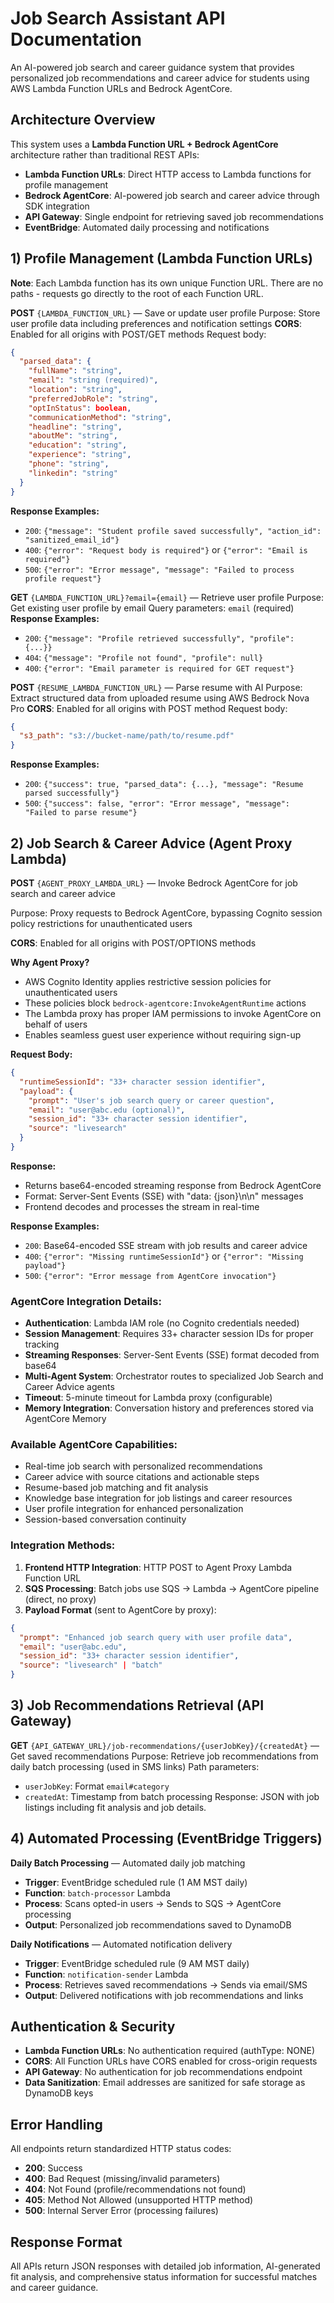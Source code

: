 # Job Search Assistant API Documentation

An AI-powered job search and career guidance system that provides personalized job recommendations and career advice for students using AWS Lambda Function URLs and Bedrock AgentCore.

## Architecture Overview

This system uses a **Lambda Function URL + Bedrock AgentCore** architecture rather than traditional REST APIs:
- **Lambda Function URLs**: Direct HTTP access to Lambda functions for profile management
- **Bedrock AgentCore**: AI-powered job search and career advice through SDK integration
- **API Gateway**: Single endpoint for retrieving saved job recommendations
- **EventBridge**: Automated daily processing and notifications

## 1) Profile Management (Lambda Function URLs)

**Note**: Each Lambda function has its own unique Function URL. There are no paths - requests go directly to the root of each Function URL.

**POST** `{LAMBDA_FUNCTION_URL}` — Save or update user profile
Purpose: Store user profile data including preferences and notification settings
**CORS**: Enabled for all origins with POST/GET methods
Request body:
```json
{
  "parsed_data": {
    "fullName": "string",
    "email": "string (required)",
    "location": "string",
    "preferredJobRole": "string",
    "optInStatus": boolean,
    "communicationMethod": "string",
    "headline": "string",
    "aboutMe": "string",
    "education": "string",
    "experience": "string",
    "phone": "string",
    "linkedin": "string"
  }
}
```
**Response Examples:**
- `200`: `{"message": "Student profile saved successfully", "action_id": "sanitized_email_id"}`
- `400`: `{"error": "Request body is required"}` or `{"error": "Email is required"}`
- `500`: `{"error": "Error message", "message": "Failed to process profile request"}`

**GET** `{LAMBDA_FUNCTION_URL}?email={email}` — Retrieve user profile
Purpose: Get existing user profile by email
Query parameters: `email` (required)
**Response Examples:**
- `200`: `{"message": "Profile retrieved successfully", "profile": {...}}`
- `404`: `{"message": "Profile not found", "profile": null}`
- `400`: `{"error": "Email parameter is required for GET request"}`

**POST** `{RESUME_LAMBDA_FUNCTION_URL}` — Parse resume with AI
Purpose: Extract structured data from uploaded resume using AWS Bedrock Nova Pro
**CORS**: Enabled for all origins with POST method
Request body:
```json
{
  "s3_path": "s3://bucket-name/path/to/resume.pdf"
}
```
**Response Examples:**
- `200`: `{"success": true, "parsed_data": {...}, "message": "Resume parsed successfully"}`
- `500`: `{"success": false, "error": "Error message", "message": "Failed to parse resume"}`

## 2) Job Search & Career Advice (Agent Proxy Lambda)

**POST** `{AGENT_PROXY_LAMBDA_URL}` — Invoke Bedrock AgentCore for job search and career advice

Purpose: Proxy requests to Bedrock AgentCore, bypassing Cognito session policy restrictions for unauthenticated users

**CORS**: Enabled for all origins with POST/OPTIONS methods

**Why Agent Proxy?**
- AWS Cognito Identity applies restrictive session policies for unauthenticated users
- These policies block `bedrock-agentcore:InvokeAgentRuntime` actions
- The Lambda proxy has proper IAM permissions to invoke AgentCore on behalf of users
- Enables seamless guest user experience without requiring sign-up

**Request Body:**
```json
{
  "runtimeSessionId": "33+ character session identifier",
  "payload": {
    "prompt": "User's job search query or career question",
    "email": "user@abc.edu (optional)",
    "session_id": "33+ character session identifier",
    "source": "livesearch"
  }
}
```

**Response:**
- Returns base64-encoded streaming response from Bedrock AgentCore
- Format: Server-Sent Events (SSE) with "data: {json}\n\n" messages
- Frontend decodes and processes the stream in real-time

**Response Examples:**
- `200`: Base64-encoded SSE stream with job results and career advice
- `400`: `{"error": "Missing runtimeSessionId"}` or `{"error": "Missing payload"}`
- `500`: `{"error": "Error message from AgentCore invocation"}`

### AgentCore Integration Details:
- **Authentication**: Lambda IAM role (no Cognito credentials needed)
- **Session Management**: Requires 33+ character session IDs for proper tracking
- **Streaming Responses**: Server-Sent Events (SSE) format decoded from base64
- **Multi-Agent System**: Orchestrator routes to specialized Job Search and Career Advice agents
- **Timeout**: 5-minute timeout for Lambda proxy (configurable)
- **Memory Integration**: Conversation history and preferences stored via AgentCore Memory

### Available AgentCore Capabilities:
- Real-time job search with personalized recommendations
- Career advice with source citations and actionable steps
- Resume-based job matching and fit analysis
- Knowledge base integration for job listings and career resources
- User profile integration for enhanced personalization
- Session-based conversation continuity

### Integration Methods:
1. **Frontend HTTP Integration**: HTTP POST to Agent Proxy Lambda Function URL
2. **SQS Processing**: Batch jobs use SQS → Lambda → AgentCore pipeline (direct, no proxy)
3. **Payload Format** (sent to AgentCore by proxy):
```json
{
  "prompt": "Enhanced job search query with user profile data",
  "email": "user@abc.edu",
  "session_id": "33+ character session identifier",
  "source": "livesearch" | "batch"
}
```

## 3) Job Recommendations Retrieval (API Gateway)

**GET** `{API_GATEWAY_URL}/job-recommendations/{userJobKey}/{createdAt}` — Get saved recommendations
Purpose: Retrieve job recommendations from daily batch processing (used in SMS links)
Path parameters:
- `userJobKey`: Format `email#category`
- `createdAt`: Timestamp from batch processing
Response: JSON with job listings including fit analysis and job details.

## 4) Automated Processing (EventBridge Triggers)

**Daily Batch Processing** — Automated daily job matching
- **Trigger**: EventBridge scheduled rule (1 AM MST daily)
- **Function**: `batch-processor` Lambda
- **Process**: Scans opted-in users → Sends to SQS → AgentCore processing
- **Output**: Personalized job recommendations saved to DynamoDB

**Daily Notifications** — Automated notification delivery
- **Trigger**: EventBridge scheduled rule (9 AM MST daily)
- **Function**: `notification-sender` Lambda
- **Process**: Retrieves saved recommendations → Sends via email/SMS
- **Output**: Delivered notifications with job recommendations and links

## Authentication & Security

- **Lambda Function URLs**: No authentication required (authType: NONE)
- **CORS**: All Function URLs have CORS enabled for cross-origin requests
- **API Gateway**: No authentication for job recommendations endpoint
- **Data Sanitization**: Email addresses are sanitized for safe storage as DynamoDB keys

## Error Handling

All endpoints return standardized HTTP status codes:
- **200**: Success
- **400**: Bad Request (missing/invalid parameters)
- **404**: Not Found (profile/recommendations not found)
- **405**: Method Not Allowed (unsupported HTTP method)
- **500**: Internal Server Error (processing failures)

## Response Format
All APIs return JSON responses with detailed job information, AI-generated fit analysis, and comprehensive status information for successful matches and career guidance.